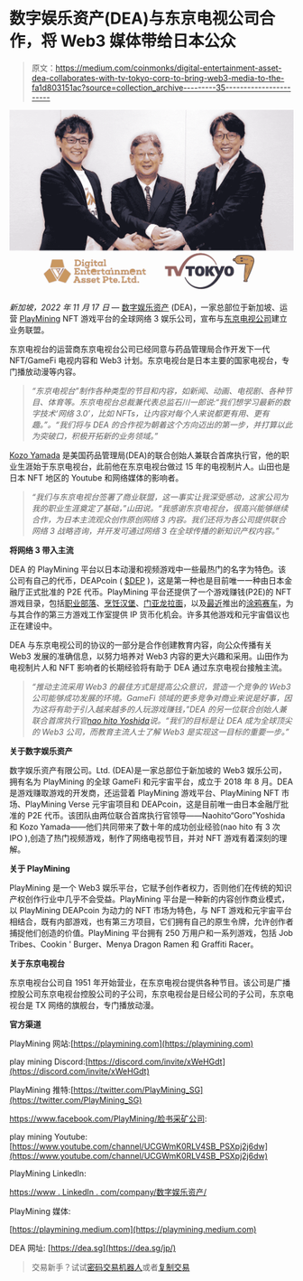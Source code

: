# 数字娱乐资产(DEA)与东京电视公司合作，将 Web3 媒体带给日本公众

> 原文：<https://medium.com/coinmonks/digital-entertainment-asset-dea-collaborates-with-tv-tokyo-corp-to-bring-web3-media-to-the-fa1d803151ac?source=collection_archive---------35----------------------->

![](img/8109cdcfc1e6405b9fa5dd7df9e2128d.png)

*新加坡，2022 年 11 月 17 日* — [数字娱乐资产](https://dea.sg/jp/) (DEA)，一家总部位于新加坡、运营 [PlayMining](https://playmining.com) NFT 游戏平台的全球网络 3 娱乐公司，宣布与[东京电视公司](https://www.tv-tokyo.co.jp.e.ck.hp.transer.com/kaisha/index.html)建立业务联盟。

东京电视台的运营商东京电视台公司已经同意与药品管理局合作开发下一代 NFT/GameFi 电视内容和 Web3 计划。东京电视台是日本主要的国家电视台，专门播放动漫等内容。

> *“东京电视台”制作各种类型的节目和内容，如新闻、动画、电视剧、各种节目、体育等。东京电视台总裁兼代表总监石川一郎说:“我们想学习最新的数字技术‘网络 3.0’，比如 NFTs，让内容对每个人来说都更有用、更有趣。”。“我们将与 DEA 的合作视为朝着这个方向迈出的第一步，并打算以此为突破口，积极开拓新的业务领域。”*

[Kozo Yamada](https://www.linkedin.com/in/kozo-yamada-14a56391/?originalSubdomain=jp) 是美国药品管理局(DEA)的联合创始人兼联合首席执行官，他的职业生涯始于东京电视台，此前他在东京电视台做过 15 年的电视制片人。山田也是日本 NFT 地区的 Youtube 和网络媒体的影响者。

> *“我们与东京电视台签署了商业联盟，这一事实让我深受感动，这家公司为我的职业生涯奠定了基础，”山田说。“我感谢东京电视台，很高兴能够继续合作，为日本主流观众创作原创网络 3 内容。我们还将为各公司提供联合网络 3 战略咨询，并开发可通过网络 3 在全球传播的新知识产权内容。”*

**将网络 3 带入主流**

DEA 的 PlayMining 平台以日本动漫和视频游戏中一些最热门的名字为特色。该公司有自己的代币，DEAPcoin ( [$DEP](https://coinmarketcap.com/currencies/deapcoin/) )，这是第一种也是目前唯一一种由日本金融厅正式批准的 P2E 代币。PlayMining 平台还提供了一个游戏赚钱(P2E)的 NFT 游戏目录，包括[职业部落](https://jobtribes.playmining.com/en/)、[烹饪汉堡](https://www.cookinburger.com/en/)、[门亚龙拉面](https://dragonramen.flypenguin-games.com/en/)，以及[最近](https://www.yahoo.com/news/playmining-web3-entertainment-platform-launches-090300922.html)推出的[涂鸦赛车](https://graffitiracer.playmining.com/en/)，为与其合作的第三方游戏工作室提供 IP 货币化机会。许多其他游戏和元宇宙倡议也正在建设中。

DEA 与东京电视公司的协议的一部分是合作创建教育内容，向公众传播有关 Web3 发展的准确信息，以努力培养对 Web3 内容的更大兴趣和采用。山田作为电视制片人和 NFT 影响者的长期经验将有助于 DEA 通过东京电视台接触主流。

> *“推动主流采用 Web3 的最佳方式是提高公众意识，营造一个竞争的 Web3 公司能够成功发展的环境。GameFi 领域的更多竞争对商业来说是好事，因为这将有助于引入越来越多的人玩游戏赚钱，”DEA 的另一位联合创始人兼联合首席执行官*[*nao hito Yoshida*](https://www.linkedin.com/in/naohito-yoshida-47498836/)*说。“我们的目标是让 DEA 成为全球顶尖的 Web3 公司，而教育主流人士了解 Web3 是实现这一目标的重要一步。”*

**关于数字娱乐资产**

数字娱乐资产有限公司。Ltd. (DEA)是一家总部位于新加坡的 Web3 娱乐公司，拥有名为 PlayMining 的全球 GameFi 和元宇宙平台，成立于 2018 年 8 月。DEA 是游戏赚取游戏的开发商，还运营着 PlayMining 游戏平台、PlayMining NFT 市场、PlayMining Verse 元宇宙项目和 DEAPcoin，这是目前唯一由日本金融厅批准的 P2E 代币。该团队由两位联合首席执行官领导——Naohito“Goro”Yoshida 和 Kozo Yamada——他们共同带来了数十年的成功创业经验(nao hito 有 3 次 IPO ),创造了热门视频游戏，制作了网络电视节目，并对 NFT 游戏有着深刻的理解。

**关于 PlayMining**

PlayMining 是一个 Web3 娱乐平台，它赋予创作者权力，否则他们在传统的知识产权创作行业中几乎不会受益。PlayMining 平台是一种新的内容创作商业模式，以 PlayMining DEAPcoin 为动力的 NFT 市场为特色，与 NFT 游戏和元宇宙平台相结合，既有内部游戏，也有第三方项目，它们拥有自己的原生令牌，允许创作者捕捉他们创造的价值。PlayMining 平台拥有 250 万用户和一系列游戏，包括 Job Tribes、Cookin ' Burger、Menya Dragon Ramen 和 Graffiti Racer。

**关于东京电视台**

东京电视台公司自 1951 年开始营业，在东京电视台提供各种节目。该公司是广播控股公司东京电视台控股公司的子公司，东京电视台是日经公司的子公司，东京电视台是 TX 网络的旗舰台，专门播放动漫。

**官方渠道**

PlayMining 网站:[https://playmining.com](https://playmining.com)

play mining Discord:[https://discord.com/invite/xWeHGdt](https://discord.com/invite/xWeHGdt)

PlayMining 推特:[https://twitter.com/PlayMining_SG](https://twitter.com/PlayMining_SG)

https://www.facebook.com/PlayMining/脸书采矿公司:

play mining Youtube:[https://www.youtube.com/channel/UCGWmK0RLV4SB_PSXpj2j6dw](https://www.youtube.com/channel/UCGWmK0RLV4SB_PSXpj2j6dw)

PlayMining LinkedIn:

[https://www . LinkedIn . com/company/数字娱乐资产/](https://www.linkedin.com/company/digital-entertainment-asset/)

PlayMining 媒体:

[https://playmining.medium.com](https://playmining.medium.com)

DEA 网址: [https://dea.sg](https://dea.sg/jp/)

> 交易新手？试试[密码交易机器人](/coinmonks/crypto-trading-bot-c2ffce8acb2a)或者[复制交易](/coinmonks/top-10-crypto-copy-trading-platforms-for-beginners-d0c37c7d698c)